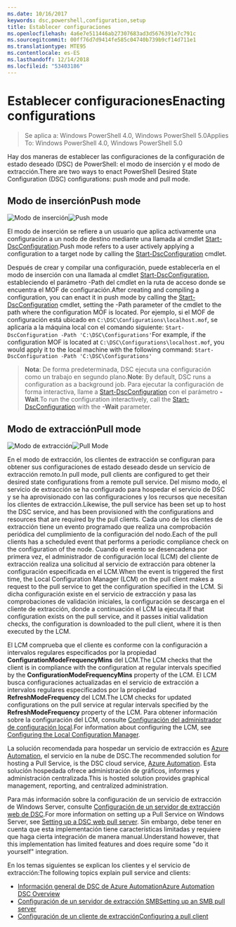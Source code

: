 ```yaml
---
ms.date: 10/16/2017
keywords: dsc,powershell,configuration,setup
title: Establecer configuraciones
ms.openlocfilehash: 4a6e7e511446ab27307683ad3d5676391e7c791c
ms.sourcegitcommit: 00ff76d7d9414fe585c04740b739b9cf14d711e1
ms.translationtype: MTE95
ms.contentlocale: es-ES
ms.lasthandoff: 12/14/2018
ms.locfileid: "53403186"
---
```

# <a name="enacting-configurations"></a><span data-ttu-id="2864c-103">Establecer configuraciones</span><span class="sxs-lookup"><span data-stu-id="2864c-103">Enacting configurations</span></span>

><span data-ttu-id="2864c-104">Se aplica a: Windows PowerShell 4.0, Windows PowerShell 5.0</span><span class="sxs-lookup"><span data-stu-id="2864c-104">Applies To: Windows PowerShell 4.0, Windows PowerShell 5.0</span></span>

<span data-ttu-id="2864c-105">Hay dos maneras de establecer las configuraciones de la configuración de estado deseado (DSC) de PowerShell: el modo de inserción y el modo de extracción.</span><span class="sxs-lookup"><span data-stu-id="2864c-105">There are two ways to enact PowerShell Desired State Configuration (DSC) configurations: push mode and pull mode.</span></span>

## <a name="push-mode"></a><span data-ttu-id="2864c-106">Modo de inserción</span><span class="sxs-lookup"><span data-stu-id="2864c-106">Push mode</span></span>

<span data-ttu-id="2864c-107">![Modo de inserción](../images/pushModel.png "Cómo funciona el modo de inserción")</span><span class="sxs-lookup"><span data-stu-id="2864c-107">![Push mode](../images/pushModel.png "How push mode works")</span></span>

<span data-ttu-id="2864c-108">El modo de inserción se refiere a un usuario que aplica activamente una configuración a un nodo de destino mediante una llamada al cmdlet [Start-DscConfiguration](/powershell/module/psdesiredstateconfiguration/start-dscconfiguration).</span><span class="sxs-lookup"><span data-stu-id="2864c-108">Push mode refers to a user actively applying a configuration to a target node by calling the [Start-DscConfiguration](/powershell/module/psdesiredstateconfiguration/start-dscconfiguration) cmdlet.</span></span>

<span data-ttu-id="2864c-109">Después de crear y compilar una configuración, puede establecerla en el modo de inserción con una llamada al cmdlet [Start-DscConfiguration](/powershell/module/psdesiredstateconfiguration/start-dscconfiguration), estableciendo el parámetro -Path del cmdlet en la ruta de acceso donde se encuentra el MOF de configuración.</span><span class="sxs-lookup"><span data-stu-id="2864c-109">After creating and compiling a configuration, you can enact it in push mode by calling the [Start-DscConfiguration](/powershell/module/psdesiredstateconfiguration/start-dscconfiguration) cmdlet, setting the -Path parameter of the cmdlet to the path where the configuration MOF is located.</span></span>
<span data-ttu-id="2864c-110">Por ejemplo, si el MOF de configuración está ubicado en `C:\DSC\Configurations\localhost.mof`, se aplicaría a la máquina local con el comando siguiente: `Start-DscConfiguration -Path 'C:\DSC\Configurations'`</span><span class="sxs-lookup"><span data-stu-id="2864c-110">For example, if the configuration MOF is located at `C:\DSC\Configurations\localhost.mof`, you would apply it to the local machine with the following command: `Start-DscConfiguration -Path 'C:\DSC\Configurations'`</span></span>

> <span data-ttu-id="2864c-111">__Nota__: De forma predeterminada, DSC ejecuta una configuración como un trabajo en segundo plano.</span><span class="sxs-lookup"><span data-stu-id="2864c-111">__Note__: By default, DSC runs a configuration as a background job.</span></span> <span data-ttu-id="2864c-112">Para ejecutar la configuración de forma interactiva, llame a [Start-DscConfiguration](/powershell/module/psdesiredstateconfiguration/start-dscconfiguration) con el parámetro __-Wait__.</span><span class="sxs-lookup"><span data-stu-id="2864c-112">To run the configuration interactively, call the [Start-DscConfiguration](/powershell/module/psdesiredstateconfiguration/start-dscconfiguration) with the __-Wait__ parameter.</span></span>

## <a name="pull-mode"></a><span data-ttu-id="2864c-113">Modo de extracción</span><span class="sxs-lookup"><span data-stu-id="2864c-113">Pull mode</span></span>

<span data-ttu-id="2864c-114">![Modo de extracción](../images/pullModel.png "Cómo funciona el modo de extracción")</span><span class="sxs-lookup"><span data-stu-id="2864c-114">![Pull Mode](../images/pullModel.png "How pull mode works")</span></span>

<span data-ttu-id="2864c-115">En el modo de extracción, los clientes de extracción se configuran para obtener sus configuraciones de estado deseado desde un servicio de extracción remoto.</span><span class="sxs-lookup"><span data-stu-id="2864c-115">In pull mode, pull clients are configured to get their desired state configurations from a remote pull service.</span></span>
<span data-ttu-id="2864c-116">Del mismo modo, el servicio de extracción se ha configurado para hospedar el servicio de DSC y se ha aprovisionado con las configuraciones y los recursos que necesitan los clientes de extracción.</span><span class="sxs-lookup"><span data-stu-id="2864c-116">Likewise, the pull service has been set up to host the DSC service, and has been provisioned with the configurations and resources that are required by the pull clients.</span></span>
<span data-ttu-id="2864c-117">Cada uno de los clientes de extracción tiene un evento programado que realiza una comprobación periódica del cumplimiento de la configuración del nodo.</span><span class="sxs-lookup"><span data-stu-id="2864c-117">Each of the pull clients has a scheduled event that performs a periodic compliance check on the configuration of the node.</span></span>
<span data-ttu-id="2864c-118">Cuando el evento se desencadena por primera vez, el administrador de configuración local (LCM) del cliente de extracción realiza una solicitud al servicio de extracción para obtener la configuración especificada en el LCM.</span><span class="sxs-lookup"><span data-stu-id="2864c-118">When the event is triggered the first time, the Local Configuration Manager (LCM) on the pull client makes a request to the pull service to get the configuration specified in the LCM.</span></span>
<span data-ttu-id="2864c-119">Si dicha configuración existe en el servicio de extracción y pasa las comprobaciones de validación iniciales, la configuración se descarga en el cliente de extracción, donde a continuación el LCM la ejecuta.</span><span class="sxs-lookup"><span data-stu-id="2864c-119">If that configuration exists on the pull service, and it passes initial validation checks, the configuration is downloaded to the pull client, where it is then executed by the LCM.</span></span>

<span data-ttu-id="2864c-120">El LCM comprueba que el cliente es conforme con la configuración a intervalos regulares especificados por la propiedad **ConfigurationModeFrequencyMins** del LCM.</span><span class="sxs-lookup"><span data-stu-id="2864c-120">The LCM checks that the client is in compliance with the configuration at regular intervals specified by the **ConfigurationModeFrequencyMins** property of the LCM.</span></span>
<span data-ttu-id="2864c-121">El LCM busca configuraciones actualizadas en el servicio de extracción a intervalos regulares especificados por la propiedad **RefreshModeFrequency** del LCM.</span><span class="sxs-lookup"><span data-stu-id="2864c-121">The LCM checks for updated configurations on the pull service at regular intervals specified by the **RefreshModeFrequency** property of the LCM.</span></span>
<span data-ttu-id="2864c-122">Para obtener información sobre la configuración del LCM, consulte [Configuración del administrador de configuración local](../managing-nodes/metaConfig.md).</span><span class="sxs-lookup"><span data-stu-id="2864c-122">For information about configuring the LCM, see [Configuring the Local Configuration Manager](../managing-nodes/metaConfig.md).</span></span>

<span data-ttu-id="2864c-123">La solución recomendada para hospedar un servicio de extracción es [Azure Automation](https://azure.microsoft.com/services/automation/), el servicio en la nube de DSC.</span><span class="sxs-lookup"><span data-stu-id="2864c-123">The recommended solution for hosting a Pull Service, is the DSC cloud service, [Azure Automation](https://azure.microsoft.com/services/automation/).</span></span>
<span data-ttu-id="2864c-124">Esta solución hospedada ofrece administración de gráficos, informes y administración centralizada.</span><span class="sxs-lookup"><span data-stu-id="2864c-124">This is hosted solution provides graphical management, reporting, and centralized administration.</span></span>

<span data-ttu-id="2864c-125">Para más información sobre la configuración de un servicio de extracción de Windows Server, consulte [Configuración de un servidor de extracción web de DSC](pullServer.md).</span><span class="sxs-lookup"><span data-stu-id="2864c-125">For more information on setting up a Pull Service on Windows Server, see [Setting up a DSC web pull server](pullServer.md).</span></span>
<span data-ttu-id="2864c-126">Sin embargo, debe tener en cuenta que esta implementación tiene características limitadas y requiere que haga cierta integración de manera manual.</span><span class="sxs-lookup"><span data-stu-id="2864c-126">Understand however, that this implementation has limited features and does require some "do it yourself" integration.</span></span>

<span data-ttu-id="2864c-127">En los temas siguientes se explican los clientes y el servicio de extracción:</span><span class="sxs-lookup"><span data-stu-id="2864c-127">The following topics explain pull service and clients:</span></span>

- [<span data-ttu-id="2864c-128">Información general de DSC de Azure Automation</span><span class="sxs-lookup"><span data-stu-id="2864c-128">Azure Automation DSC Overview</span></span>](https://docs.microsoft.com/en-us/azure/automation/automation-dsc-overview)
- [<span data-ttu-id="2864c-129">Configuración de un servidor de extracción SMB</span><span class="sxs-lookup"><span data-stu-id="2864c-129">Setting up an SMB pull server</span></span>](pullServerSMB.md)
- [<span data-ttu-id="2864c-130">Configuración de un cliente de extracción</span><span class="sxs-lookup"><span data-stu-id="2864c-130">Configuring a pull client</span></span>](pullClientConfigID.md)
